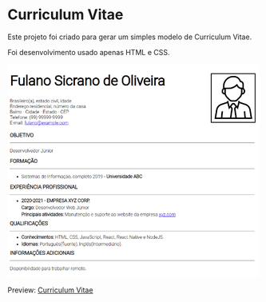 # Curriculum Vitae

Este projeto foi criado para gerar um simples modelo de Curriculum Vitae.

Foi desenvolvimento usado apenas HTML e CSS.

<img src="images/preview-website.png" width="750px">

Preview: <a href="https://diegosouza007.github.io/Curriculum/">Curriculum Vitae</a>
